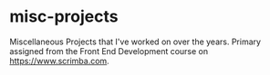 # misc-projects
Miscellaneous Projects that I've worked on over the years. Primary assigned from the Front End Development course on https://www.scrimba.com.
